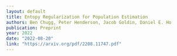 ```yaml
---
layout: default 
title: Entopy Regularization for Population Estimation
authors: Ben Chugg, Peter Henderson, Jacob Goldin, Daniel E. Ho 
publication: Preprint
year: 2022
date: "2022-08-20"
link: "https://arxiv.org/pdf/2208.11747.pdf"
---
```

